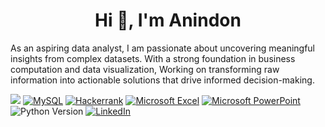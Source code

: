 <h1 align="center">Hi 👋, I'm Anindon</h1>
As an aspiring data analyst, I am passionate about uncovering meaningful insights from complex datasets. With a strong foundation in business computation and data visualization, Working on transforming raw information into actionable solutions that drive informed decision-making.

</p>


![](https://komarev.com/ghpvc/?username=your-github-anindon08&color=red&style=for-the-badge) 
[![MySQL](https://img.shields.io/badge/mysql-%2300f.svg?style=for-the-badge&logo=mysql&logoColor=white)]()
[![Hackerrank](https://img.shields.io/badge/-Hackerrank-2EC866?style=for-the-badge&logo=HackerRank&logoColor=white)](https://www.hackerrank.com/anindon_saha24)
[![Microsoft Excel](https://img.shields.io/badge/Microsoft_Excel-217346?style=for-the-badge&logo=microsoft-excel&logoColor=white)]() 
[![Microsoft PowerPoint](https://img.shields.io/badge/Microsoft_PowerPoint-B7472A?style=for-the-badge&logo=microsoft-powerpoint&logoColor=white)]() 
![Python Version](https://img.shields.io/badge/python-3.9-Blue)
[![LinkedIn](https://img.shields.io/badge/linkedin-%230077B5.svg?style=for-the-badge&logo=linkedin&logoColor=white)](https://www.linkedin.com/in/anindon-saha/)
